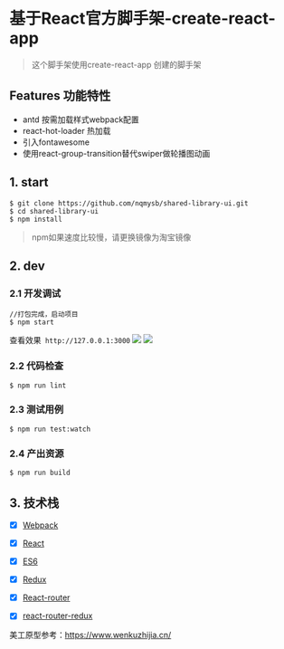 # 基于React官方脚手架-create-react-app

> 这个脚手架使用create-react-app 创建的脚手架

## Features 功能特性

- antd 按需加载样式webpack配置
- react-hot-loader 热加载
- 引入fontawesome
- 使用react-group-transition替代swiper做轮播图动画

## 1. start

```
$ git clone https://github.com/nqmysb/shared-library-ui.git
$ cd shared-library-ui
$ npm install

```
> npm如果速度比较慢，请更换镜像为淘宝镜像

## 2. dev
### 2.1 开发调试
```
//打包完成，启动项目
$ npm start
```

查看效果` http://127.0.0.1:3000`
![](https://s2.ax1x.com/2019/03/14/AAbjyt.png)
![](https://s2.ax1x.com/2019/03/14/AAbXQI.png)

### 2.2 代码检查
```
$ npm run lint
```

### 2.3 测试用例
```
$ npm run test:watch
```

### 2.4 产出资源
```
$ npm run build
```

## 3. 技术栈

- [x] [Webpack](https://webpack.github.io)
- [x] [React](https://facebook.github.io/react/)
- [x] [ES6](http://es6.ruanyifeng.com/)
- [x] [Redux](https://github.com/rackt/redux)
- [x] [React-router](https://github.com/rackt/react-router-redux)
- [x] [react-router-redux](https://github.com/reactjs/react-router-redux)


美工原型参考：https://www.wenkuzhijia.cn/



